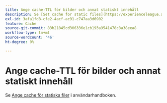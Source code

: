 ```yaml
---
title: Ange cache-TTL för bilder och annat statiskt innehåll
description: Se [Set cache for static files](https://experienceleague.adobe.com/docs/commerce-cloud-service/user-guide/configure/app/set-cache.html) i användarhandboken.
exl-id: 3afa1fd8-cfe2-4acf-ac91-c747aa3d6902
feature: Cache
source-git-commit: 83b21845cd306336e1cb193a9541478c8a38eea8
workflow-type: tm+mt
source-wordcount: '46'
ht-degree: 0%

---
```


# Ange cache-TTL för bilder och annat statiskt innehåll

Se [Ange cache för statiska filer](https://experienceleague.adobe.com/docs/commerce-cloud-service/user-guide/configure/app/set-cache.html) i användarhandboken.
